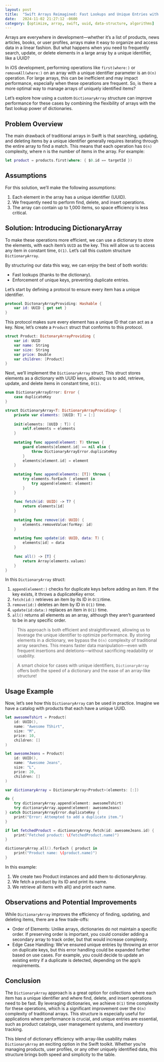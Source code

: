 ```yaml
---
layout: post
title:  "Swift Arrays Reimagined: Fast Lookups and Unique Entries with DictionaryArray"
date:   2024-11-02 21:27:12 -0600
category: [optimize, array, swift, uuid, data-structure, algorithms]
---
```

Arrays are everywhere in development—whether it’s a list of products, news articles, books, or user profiles, arrays make it easy to organize and access data in a linear fashion. But what happens when you need to frequently search, update, or delete elements in a large array by a unique identifier, like a UUID?

In iOS development, performing operations like `first(where:)` or `removeAll(where:)` on an array with a unique identifier parameter is an `O(n)` operation. For large arrays, this can be inefficient and may impact performance, especially when these operations are frequent. So, is there a more optimal way to manage arrays of uniquely identified items?

Let’s explore how using a custom `DictionaryArray` structure can improve performance for these cases by combining the flexibility of arrays with the fast lookup power of dictionaries.

Problem Overview
---
The main drawback of traditional arrays in Swift is that searching, updating, and deleting items by a unique identifier generally requires iterating through the entire array to find a match. This means that each operation has `O(n)` complexity, where n is the number of items in the array. For example:

```swift
let product = products.first(where: { $0.id == targetId })
```


Assumptions
---
For this solution, we’ll make the following assumptions:

1. Each element in the array has a unique identifier (UUID).
2. We frequently need to perform find, delete, and insert operations.
3. The array can contain up to 1,000 items, so space efficiency is less critical.

Solution: Introducing DictionaryArray
---
To make these operations more efficient, we can use a dictionary to store the elements, with each item’s `UUID` as the key. This will allow us to access any item in constant time, `O(1)`. Let’s call this custom structure `DictionaryArray`.

By structuring our data this way, we can enjoy the best of both worlds:
- Fast lookups (thanks to the dictionary).
- Enforcement of unique keys, preventing duplicate entries.

Let’s start by defining a protocol to ensure every item has a unique identifier.

```swift
protocol DictonaryArrayProviding: Hashable {
    var id: UUID { get set }
}
```

This protocol makes sure every element has a unique ID that can act as a key. Now, let’s create a `Product` struct that conforms to this protocol.

```swift
struct Product: DictonaryArrayProviding {
    var id: UUID
    var name: String
    var size: String
    var price: Double
    var children: [Product]
}
```

Next, we’ll implement the `DictionaryArray` struct. This struct stores elements as a dictionary with UUID keys, allowing us to add, retrieve, update, and delete items in constant time, `O(1)`.

```swift
enum DictionaryArrayError: Error {
    case duplicateKey
}

struct DictionaryArray<T: DictionaryArrayProviding> {
    private var elements: [UUID: T] = [:]
    
    init(elements: [UUID : T]) {
        self.elements = elements
    }
    
    mutating func append(element: T) throws {
        guard elements[element.id] == nil else {
            throw DictionaryArrayError.duplicateKey
        }
        elements[element.id] = element
    }
    
    mutating func append(elements: [T]) throws {
        try elements.forEach { element in
            try append(element: element)
        }
    }
    
    func fetch(id: UUID) -> T? {
        return elements[id]
    }
    
    mutating func remove(id: UUID) {
        elements.removeValue(forKey: id)
    }
    
    mutating func update(id: UUID, data: T) {
        elements[id] = data
    }
    
    func all() -> [T] {
        return Array(elements.values)
    }
}

```
In this `DictionaryArray` struct:

1. `append(element:)` checks for duplicate keys before adding an item. If the key exists, it throws a duplicateKey error.
2. `fetch(id:)` retrieves an item by its ID in  `O(1)`time.
3. `remove(id:)` deletes an item by ID in `O(1)` time.
4. `update(id:data:)` replaces an item in `O(1)` time.
5. `all()` returns all elements as an array, although they aren’t guaranteed to be in any specific order.

> This approach is both efficient and straightforward, allowing us to leverage the unique identifier to optimize performance. By storing elements in a dictionary, we bypass the `O(n)` complexity of traditional array searches. This means faster data manipulation—even with frequent insertions and deletions—without sacrificing readability or usability.

> A smart choice for cases with unique identifiers, `DictionaryArray` offers both the speed of a dictionary and the ease of an array-like structure!

Usage Example
---
Now, let’s see how this `DictionaryArray` can be used in practice. Imagine we have a catalog with products that each have a unique UUID.
``` swift
let awesomeTshirt = Product(
    id: UUID(),
    name: "Awesome TShirt",
    size: "M",
    price: 10,
    children: []
)

let awesomeJeans = Product(
    id: UUID(),
    name: "Awesome Jeans",
    size: "L",
    price: 20,
    children: []
)

var dictionaryArray = DictionaryArray<Product>(elements: [:])

do {
    try dictionaryArray.append(element: awesomeTshirt)
    try dictionaryArray.append(element: awesomeJeans)
} catch DictionaryArrayError.duplicateKey {
    print("Error: Attempted to add a duplicate item.")
}

if let fetchedProduct = dictionaryArray.fetch(id: awesomeJeans.id) {
    print("Fetched product: \(fetchedProduct.name)")
}

dictionaryArray.all().forEach { product in
    print("Product name: \(product.name)")
}

```

In this example:

1. We create two Product instances and add them to dictionaryArray.
2. We fetch a product by its ID and print its name.
3. We retrieve all items with all() and print each name.

Observations and Potential Improvements
---
While `DictionaryArray` improves the efficiency of finding, updating, and deleting items, there are a few trade-offs:
- Order of Elements: Unlike arrays, dictionaries do not maintain a specific order. If preserving order is important, you could consider adding a secondary array to track order, but that would increase complexity.
- Edge Case Handling: We’ve ensured unique entries by throwing an error on duplicate keys, but this error handling could be expanded further based on use cases. For example, you could decide to update an existing entry if a duplicate is detected, depending on the app’s requirements.

Conclusion
---
The `DictionaryArray` approach is a great option for collections where each item has a unique identifier and where find, delete, and insert operations need to be fast. By leveraging dictionaries, we achieve `O(1)` time complexity for these operations, which is a significant improvement over the `O(n)` complexity of traditional arrays. This structure is especially useful for applications where performance is crucial, and unique entries are essential, such as product catalogs, user management systems, and inventory tracking.

This blend of dictionary efficiency with array-like usability makes `DictionaryArray` an exciting option in the Swift toolkit. Whether you’re managing products, user profiles, or any other uniquely identified data, this structure brings both speed and simplicity to the table.